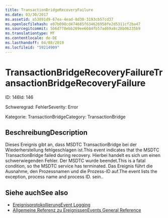 ```yaml
---
title: TransactionBridgeRecoveryFailure
ms.date: 03/30/2017
ms.assetid: a53891d9-67ea-4ead-8d38-3193cb57cd37
ms.openlocfilehash: e07b098cd474685f634626950fe2d5311cf2ba47
ms.sourcegitcommit: 5b6d778ebb269ee6684fb57ad69a8c28b06235b9
ms.translationtype: MT
ms.contentlocale: de-DE
ms.lasthandoff: 04/08/2019
ms.locfileid: "59214909"
---
```

# <a name="transactionbridgerecoveryfailure"></a><span data-ttu-id="469b6-102">TransactionBridgeRecoveryFailure</span><span class="sxs-lookup"><span data-stu-id="469b6-102">TransactionBridgeRecoveryFailure</span></span>
<span data-ttu-id="469b6-103">ID: 146</span><span class="sxs-lookup"><span data-stu-id="469b6-103">Id: 146</span></span>  
  
 <span data-ttu-id="469b6-104">Schweregrad: Fehler</span><span class="sxs-lookup"><span data-stu-id="469b6-104">Severity: Error</span></span>  
  
 <span data-ttu-id="469b6-105">Kategorie: TransactionBridge</span><span class="sxs-lookup"><span data-stu-id="469b6-105">Category: TransactionBridge</span></span>  
  
## <a name="description"></a><span data-ttu-id="469b6-106">Beschreibung</span><span class="sxs-lookup"><span data-stu-id="469b6-106">Description</span></span>  
 <span data-ttu-id="469b6-107">Dieses Ereignis gibt an, dass MSDTC TransactionBridge bei der Wiederherstellung fehlgeschlagen ist.</span><span class="sxs-lookup"><span data-stu-id="469b6-107">This event indicates that the MSDTC TransactionBridge failed during recovery.</span></span> <span data-ttu-id="469b6-108">Hierbei handelt es sich um einen schwerwiegenden Fehler. Der MSDTC wurde beendet.</span><span class="sxs-lookup"><span data-stu-id="469b6-108">This is a fatal condition, so the MSDTC service has terminated.</span></span> <span data-ttu-id="469b6-109">Das Ereignis führt die Ausnahme, den Prozessnamen und die Prozess-ID auf.</span><span class="sxs-lookup"><span data-stu-id="469b6-109">The event lists the exception, process name and process ID.</span></span> <span data-ttu-id="469b6-110">sein.</span><span class="sxs-lookup"><span data-stu-id="469b6-110">.</span></span>  
  
## <a name="see-also"></a><span data-ttu-id="469b6-111">Siehe auch</span><span class="sxs-lookup"><span data-stu-id="469b6-111">See also</span></span>

- [<span data-ttu-id="469b6-112">Ereignisprotokollierung</span><span class="sxs-lookup"><span data-stu-id="469b6-112">Event Logging</span></span>](../../../../../docs/framework/wcf/diagnostics/event-logging/index.md)
- [<span data-ttu-id="469b6-113">Allgemeine Referenz zu Ereignissen</span><span class="sxs-lookup"><span data-stu-id="469b6-113">Events General Reference</span></span>](../../../../../docs/framework/wcf/diagnostics/event-logging/events-general-reference.md)
